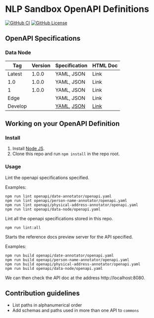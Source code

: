 # NLP Sandbox OpenAPI Definitions

[![GitHub CI](https://img.shields.io/github/workflow/status/data2health/nlp-sandbox-schemas/ci.svg?color=94398d&labelColor=555555&logoColor=ffffff&style=for-the-badge&logo=github)](https://github.com/data2health/nlp-sandbox-schemas)
[![GitHub License](https://img.shields.io/github/license/data2health/nlp-sandbox-schemas.svg?color=94398d&labelColor=555555&logoColor=ffffff&style=for-the-badge&logo=github)](https://github.com/data2health/nlp-sandbox-schemas)

## OpenAPI Specifications

### Data Node

| Tag | Version | Specification | HTML Doc |
|---|---|---|---|
| Latest  | 1.0.0 | YAML, JSON  | Link  |
| 1.0  | 1.0.0 | YAML, JSON  | Link  |
| 1  | 1.0.0 | YAML, JSON  | Link  |
| Edge  |  | YAML, JSON | Link  |
| Develop  |  | [YAML][data_node_yaml], [JSON][data_node_yaml] | [Link][data_node_html]  |

## Working on your OpenAPI Definition

### Install

1. Install [Node JS](https://nodejs.org/).
2. Clone this repo and run `npm install` in the repo root.

### Usage

Lint the openapi specifications specified.

Examples:

    npm run lint openapi/date-annotator/openapi.yaml
    npm run lint openapi/person-name-annotator/openapi.yaml
    npm run lint openapi/physical-address-annotator/openapi.yaml
    npm run lint openapi/data-node/openapi.yaml

Lint all the openapi specifications stored in this repo.

    npm run lint:all

Starts the reference docs preview server for the API specified.

Examples:

    npm run build openapi/date-annotator/openapi.yaml
    npm run build openapi/person-name-annotator/openapi.yaml
    npm run build openapi/physical-address-annotator/openapi.yaml
    npm run build openapi/data-node/openapi.yaml

We can then check the API doc at the address http://localhost:8080.

## Contribution guidelines

- List paths in alphanumerical order
- Add schemas and paths used in more than one API to `commons`

<!-- Definitions -->

[data_node_yaml]: https://data2health.github.io//nlp-sandbox-schemas/data-node/develop/openapi.yaml
[data_node_json]: https://data2health.github.io//nlp-sandbox-schemas/data-node/develop/openapi.json
[data_node_html]: https://data2health.github.io//nlp-sandbox-schemas/data-node/develop/docs/index.html